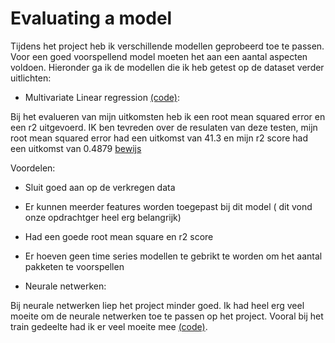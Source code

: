 # Evaluating a model

Tijdens het project heb ik verschillende modellen geprobeerd toe te passen. Voor een goed voorspellend model moeten het aan een aantal aspecten voldoen. Hieronder ga ik de modellen die ik heb getest op de dataset verder uitlichten:

* Multivariate Linear regression [(code)](https://github.com/idrissbensaga/-AppliedDataScience/blob/main/Python%20Notebooks/Klant%20165%20MVLR%20model.ipynb):

Bij het evalueren van mijn uitkomsten heb ik een root mean squared error en een r2 uitgevoerd. IK ben tevreden over de resulaten van deze testen, mijn root mean squared error had een uitkomst van 41.3 en mijn r2 score had een uitkomst van 0.4879 [bewijs](https://github.com/idrissbensaga/-AppliedDataScience/blob/main/screenshots/evaluatie%20model.PNG)

Voordelen: 

* Sluit goed aan op de verkregen data
* Er kunnen meerder features worden toegepast bij dit model ( dit vond onze opdrachtger heel erg belangrijk)
* Had een goede root mean square en r2 score
* Er hoeven geen time series modellen te gebrikt te worden om het aantal pakketen te voorspellen

* Neurale netwerken:

Bij neurale netwerken liep het project minder goed. Ik had heel erg veel moeite om de neurale netwerken toe te passen op het project. Vooral bij het train gedeelte had ik er veel moeite mee [(code)](https://github.com/idrissbensaga/-AppliedDataScience/blob/main/Python%20Notebooks/Neurale%20netwerken%20klant%20165.ipynb).

